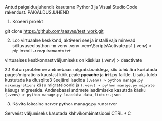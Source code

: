 Antud paigaldusjuhendis kasutame Python3 ja Visual Studio Code rakendust.
	PAIGALDUSJUHEND
1. Kopeeri projekt

git clone https://github.com/aaavas/test_work.git


2. Loo virtuaalne keskkond, aktiveeri see ja installi vaja minevad sõltuvused
	python -m venv .venv
	.venv\Scripts\Activate.ps1
	(.venv) > pip install -r requirements.txt
	
virtuaalses keskkonnast väljumiseks on käsklus
	(.venv) > deactivate
	
2.1 Kui on probleeme andmebaasi migratsioonidega, siis tuleb ära kustutada pages/migrations kaustast kõik peale __pycache__ ja __init__.py failide. Lisaks tuleb kustutada ka db.sqlite3
Seejärel laadida `(.venv) > python manage.py makemigrations` käsu migratsioonid ja `(.venv) > python manage.py migrate` käsuga migreerida. 
Andmebaasi andmete laadimiseks kasutada käsku `(.venv) > python manage.py loaddata data_fixture.json`

3. Käivita lokaalne server
	python manage.py runserver
	
Serverist väljumiseks kasutada klahvikombinatsiooni CTRL + C



